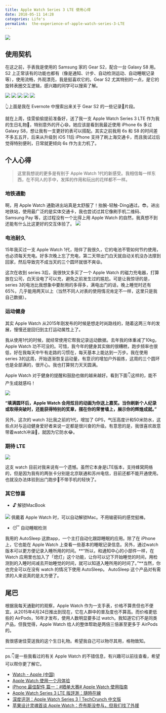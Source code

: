 ```yaml
---
title: Apple Watch Series 3 LTE 使用心得
date: 2018-05-11 14:28
categories: Life's
permalink:  the-experience-of-apple-watch-series-3-LTE
---
```


![](https://ws3.sinaimg.cn/large/006tNc79gy1fr8hex8yxdj31kw16nh1b.jpg)

<!-- more -->

## 使用契机

在这之前，手表我是使用的 Samsung 家的 Gear S2，配合一台 Galaxy S8 用。S2 上正常该有的功能也都有（像是通知、计步、自动检测运动、自动睡眠记录等），使用流畅，外观漂亮，我是挺喜欢它的。Gear S2 尤其特别的一点，是它的旋转表圈交互逻辑，感兴趣的同学可以搜索了解。

![](https://ws4.sinaimg.cn/large/006tNc79gy1fr8hpp13loj318n18ntdb.jpg)
![](https://ws3.sinaimg.cn/large/006tNc79ly1fr8hzjaoatj31kw0axq4j.jpg)
![](https://ws3.sinaimg.cn/large/006tNc79ly1fr8hxzo6z6j31kw09kgn4.jpg)
![](https://ws2.sinaimg.cn/large/006tNc79ly1fr8i33t9tmj31kw0iyafc.jpg)
![](https://ws2.sinaimg.cn/large/006tNc79gy1fr8i5a9jh8j317807k3z1.jpg)

👆上面是我在 Evernote 中搜索出来关于 Gear S2 的一些记录📝片段。

就在上周，佳雯偷偷提前准备好，送了我一支 Apple Watch Series 3 LTE 作为我的生日礼物🎁，特别意外的开心😄。她应该是看到我最近使用 iPhone 6s 多过 Galaxy S8，想让我有一支更好的表可以搭配。其实之前我用 6s 和 S8 的时间差不多五五开，后来从升级到 iOS 11后 iPhone 支持了刷上海交通卡，而且我试过后觉得特别便利，日常就更倾向 6s 作为主力机了。

## 个人心得

> 这里我想说的更多是有别于 Apple Watch 1代的新感受。我相信每一样东西，在不同人的手中，发挥的作用和玩出的花样都不一样。

### 地铁通勤
啊，用 Apple Watch 通勤进出站真是太舒服了！抬腕-轻触-Ding通过。😎。进出地铁站，使用最广泛的是实体交通卡，我也尝试过其它像刷手机二维码、Samsung Pay 等，这过程没有一个比得上用 Apple Watch 的自然，我真想不到还能有什么比这更好的交互体验了。
![](http://n.sinaimg.cn/translate/199/w640h359/20180331/rcOW-fysufhs2798095.gif)
### 电池耐久
15年我买过一支 Apple Watch 1代，陪伴了我很久，它的电池不管如何节约使用，也必须每天充电。好多次晚上忘了充电，第二天带出门白天就自动关机没办法撑到回家，然后导致完不成当天的三个圆环就很不爽😫。

这次在收到 series 3后，我很快又多买了一个 Apple Watch 的磁力充电器，打算放在公司，白天没电了可以充，避免之前发生过的尴尬。可是让我惊讶的是，series 3的电池比我想象中要耐用的多得多，满电出门的话，晚上睡觉时还有65%，几乎能用两天以上（当然不同人对表的使用情况肯定不一样，这里只是我自己数据）。
### 运动健身
其实 Apple Watch 从2015年刚发布的时候是想走时尚路线的，随着这两三年的发展，慢慢还是回归到主打运动属性上了。

我从使用1代的时候，就经常使用它帮我记录运动数据。去年我的体重减了10kg，Apple Watch 功不可没的。可惜，我今年的健身其实做的很糟糕，跑步频率也很低，好在我每天中午有走路的习惯在，每天基本上能达到一万步。我在使用 series 3的这周，开始逐渐恢复运动量，有意识的增加户外锻炼，这周的三个圆环也是全部满的，很开心。我也打算努力天天圆满。

Apple Watch 对于健身的提醒和鼓励也做的越来越好。看到下面👇这样的，能不产生成就感吗！

![](https://cdn.sspai.com/2017/06/10/8c59c9b8fcf2480fa5aa61e12e31f6fc.gif?imageView2/2/w/1120/q/90/interlace/1/ignore-error/1)

**“填满圆环后，Apple Watch 会用炫目的动画为你送上嘉奖。当你刷新个人纪录或取得突破时，还能获得特别的奖章，摆在你的荣誉墙上，展示你的辉煌成就。”**

另外，这次的 watch 3比我之前的1代，增加了 GPS，气压高度计和50米防水，这些点对与运动健身爱好者来说一定都是很兴奋的升级。有意思的是，我很喜欢故意带着watch冲澡🚿，就因为它防水😂。
### 期待 LTE
![](https://ws4.sinaimg.cn/large/006tKfTcgy1frj33n8fizj31kw0exdjs.jpg)

这支 watch 目前对我来说有一个遗憾。虽然它本身是LTE版本，支持蜂窝网络的，但是因为我有的两张卡分别是北京联通和苏州电信，目前还都不能开通使用。也就没办法体验到出门跑步🏃不带手机的轻快了。

### 其它惊喜
* 🔓 解锁MacBook 

![](https://support.apple.com/library/content/dam/edam/applecare/images/en_US/applewatch/macos-high-sierra-unlock-watchos4-3-computer-with-apple-watch-hero.jpg)
佩戴着 Apple Watch 时，可以自动解锁Mac。不用输密码的感觉挺棒。

* 😴 自动睡眠检测  

我用的 AutoSleep 这款app，一个主打自动化跟踪睡眠的应用。除了在 iPhone 上，它也能在 Apple Watch 上查看一些基本的睡眠记录信息。另外，通过watch版本可以更方便记录入睡所用的时间。**“所以，和通知中心的小部件一样，在 Watch 应用里也加入了「熄灯」这个功能，让你可以记下开始睡觉的时间，用检测到的入睡时间减去开始睡觉的时间，就可以知道入睡所用的时间了。”**当然，你也完全可以在没有 watch 的情况下使用 AutoSleep。 AutoSleep 这个产品对有需求的人来说真的是太方便了。


## 尾巴

根据我每天通勤时的观察，Apple Watch 作为一支手表，价格不算贵但也不便宜。从2015年4月24日推出到现在，它在人群中的普及度也不算高。而价格更低些的 AirPods，16年才发布，使用人数明显要多过 watch。我知道它们不是同类产品，但我觉得，Apple Watch 给人的整体帮助是两倍三倍甚至更多于 AirPods 的。

我很感谢佳雯送我的这个生日礼物。希望我自己可以物尽其用，格物致知。

----
ps.👇是一些我看过的有关 Apple Watch 的不错信息，有兴趣可以前往查看，希望可以帮你更了解它。

* [Watch - Apple (中国)](https://www.apple.com/cn/watch/)
* [Apple Watch 使用一个月体验](https://www.yxjxx.com/apple_watch_experience.html)
* [iPhone 最佳配件 篇一：#晒单大赛# Apple Watch 使用指南](https://post.smzdm.com/p/627717/)
* [Apple Watch Series 3 LTE 版評測：隨時在線](https://chinese.engadget.com/2018/02/07/apple-watch-series-3-lte-review/)
* [深度评测：Apple Watch Series 3 | TechCrunch 中文版](https://techcrunch.cn/2017/09/26/the-apple-watch-is-still-the-one-to-beat/)
* [苹果设计灵魂首谈 Apple Watch：乔布斯没参与，但我们找了外援](http://www.ifanr.com/1028434?utm_source=rss&utm_medium=rss&utm_campaign=)

